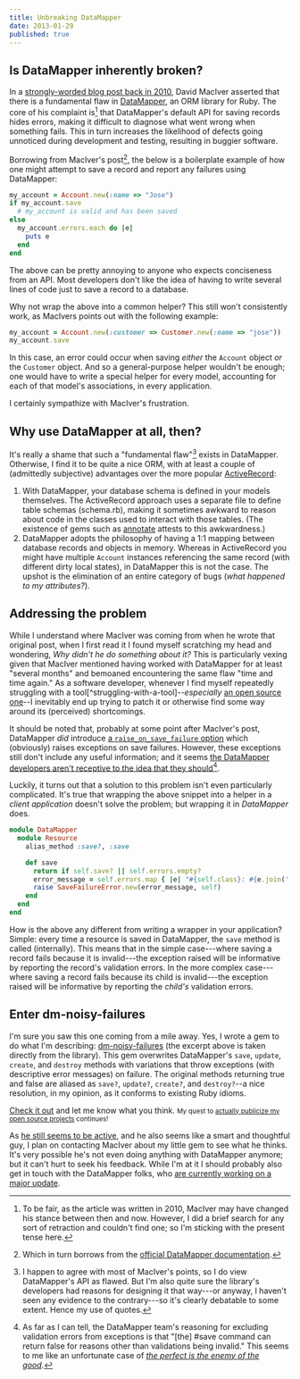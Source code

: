 ```yaml
---
title: Unbreaking DataMapper
date: 2013-01-29
published: true
---
```


Is DataMapper inherently broken?
--------------------------------

In a [strongly-worded blog post back in 2010](http://www.drmaciver.com/2010/04/datamapper-is-inherently-broken/), David MacIver asserted that there is a fundamental flaw in [DataMapper](http://datamapper.org/), an ORM library for Ruby. The core of his complaint is[^present-tense] that DataMapper's default API for saving records hides errors, making it difficult to diagnose what went wrong when something fails. This in turn increases the likelihood of defects going unnoticed during development and testing, resulting in buggier software.

Borrowing from MacIver's post[^borrowing], the below is a boilerplate example of how one might attempt to save a record and report any failures using DataMapper:

```ruby
my_account = Account.new(:name => "Jose")
if my_account.save
  # my_account is valid and has been saved
else
  my_account.errors.each do |e|
    puts e
  end
end
```

The above can be pretty annoying to anyone who expects conciseness from an API. Most developers don't like the idea of having to write several lines of code just to save a record to a database.

Why not wrap the above into a common helper? This still won't consistently work, as MacIvers points out with the following example:

```ruby
my_account = Account.new(:customer => Customer.new(:name => "jose"))
my_account.save
```

In this case, an error could occur when saving *either* the `Account` object *or* the `Customer` object. And so a general-purpose helper wouldn't be enough; one would have to write a special helper for every model, accounting for each of that model's associations, in every application.

I certainly sympathize with MacIver's frustration.

Why use DataMapper at all, then?
--------------------------------

It's really a shame that such a "fundamental flaw"[^flaw-or-not] exists in DataMapper. Otherwise, I find it to be quite a nice ORM, with at least a couple of (admittedly subjective) advantages over the more popular [ActiveRecord](https://github.com/rails/rails/tree/master/activerecord):

1. With DataMapper, your database schema is defined in your models themselves. The ActiveRecord approach uses a separate file to define table schemas (schema.rb), making it sometimes awkward to reason about code in the classes used to interact with those tables. (The existence of gems such as [annotate](https://github.com/ctran/annotate_models) attests to this awkwardness.)
2. DataMapper adopts the philosophy of having a 1:1 mapping between database records and objects in memory. Whereas in ActiveRecord you might have multiple `Account` instances referencing the same record (with different dirty local states), in DataMapper this is not the case. The upshot is the elimination of an entire category of bugs (*what happened to my attributes?*).

Addressing the problem
----------------------

While I understand where MacIver was coming from when he wrote that original post, when I first read it I found myself scratching my head and wondering, *Why didn't he do something about it?* This is particularly vexing given that MacIver mentioned having worked with DataMapper for at least "several months" and bemoaned encountering the same flaw "time and time again." As a software developer, whenever I find myself repeatedly struggling with a tool[^struggling-with-a-tool]--*especially* [an open source one](https://github.com/datamapper)--I inevitably end up trying to patch it or otherwise find some way around its (perceived) shortcomings.

It should be noted that, probably at some point after MacIver's post, DataMapper *did* introduce [a `raise_on_save_failure` option](http://datamapper.org/docs/create_and_destroy.html) which (obviously) raises exceptions on save failures. However, these exceptions still don't include any useful information; and it seems [the DataMapper developers aren't receptive to the idea that they should](http://datamapper.lighthouseapp.com/projects/20609/tickets/1322-show-objecterrors-when-raise_on_save_failure-is-set)[^developer-pushback].

Luckily, it turns out that a solution to this problem isn't even particularly complicated. It's true that wrapping the above snippet into a helper in a *client application* doesn't solve the problem; but wrapping it in *DataMapper* does.

```ruby
module DataMapper
  module Resource
    alias_method :save?, :save

    def save
      return if self.save? || self.errors.empty?
      error_message = self.errors.map { |e| "#{self.class}: #{e.join(', ')}" }.join("; ")
      raise SaveFailureError.new(error_message, self)
    end
  end
end
```

How is the above any different from writing a wrapper in your application? Simple: every time a resource is saved in DataMapper, the `save` method is called (internally). This means that in the simple case---where saving a record fails because it is invalid---the exception raised will be informative by reporting the record's validation errors. In the more complex case---where saving a record fails because its child is invalid---the exception raised will be informative by reporting the *child's* validation errors.

Enter dm-noisy-failures
-----------------------

I'm sure you saw this one coming from a mile away. Yes, I wrote a gem to do what I'm describing: [dm-noisy-failures](http://dtao.github.com/dm-noisy-failures) (the excerpt above is taken directly from the library). This gem overwrites DataMapper's `save`, `update`, `create`, and `destroy` methods with variations that throw exceptions (with descriptive error messages) on failure. The original methods returning true and false are aliased as `save?`, `update?`, `create?`, and `destroy?`--a nice resolution, in my opinion, as it conforms to existing Ruby idioms.

[Check it out](https://github.com/dtao/dm-noisy-failures) and let me know what you think. <small>My quest to <a href="/posts/making-yaml-safe-again.html">actually publicize my open source projects</a> continues!</small>

As [he still seems to be active](http://www.drmaciver.com/blog), and he also seems like a smart and thoughtful guy, I plan on contacting MacIver about my little gem to see what he thinks. It's very possible he's not even doing anything with DataMapper anymore; but it can't hurt to seek his feedback. While I'm at it I should probably also get in touch with the DataMapper folks, who [are currently working on a major update](http://solnic.eu/2012/12/20/datamapper-2-status-and-roadmap.html).

[^present-tense]: To be fair, as the article was written in 2010, MacIver may have changed his stance between then and now. However, I did a brief search for any sort of retraction and couldn't find one; so I'm sticking with the present tense here.

[^borrowing]: Which in turn borrows from the [official DataMapper documentation](http://datamapper.org/docs/validations).

[^flaw-or-not]: I happen to agree with most of MacIver's points, so I do view DataMapper's API as flawed. But I'm also quite sure the library's developers had reasons for designing it that way---or anyway, I haven't seen any evidence to the contrary---so it's clearly debatable to some extent. Hence my use of quotes.

[^developer-pushback]: As far as I can tell, the DataMapper team's reasoning for excluding validation errors from exceptions is that "\[the\] #save command can return false for reasons other than validations being invalid." This seems to me like an unfortunate case of [*the perfect is the enemy of the good*](http://en.wikipedia.org/wiki/Perfect_is_the_enemy_of_good).

